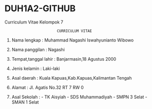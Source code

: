 # DUH1A2-GITHUB
Curriculum Vitae Kelompok 7
						
							CURRICULUM VITAE


1.	Nama lengkap			      : Muhammad Nagashi Iswahyunianto Wibowo

2.	Nama panggilan		 	    : Nagashi

3.	Tempat,tanggal lahir 	  : Banjarmasin,18 Agustus 2000
	
4.	Jenis kelamin			      : Laki-laki

5.	Asal daerah			        : Kuala Kapuas,Kab.Kapuas,Kalimantan Tengah

6.	Alamat				          : Jl. Agatis No.32 RT 7 RW 0

7.	Asal Sekolah			      : -  TK Aisyiah
					                    -  SDS Muhammadiyah
					                    -  SMPN 3 Selat 
					                    -  SMAN 1 Selat

